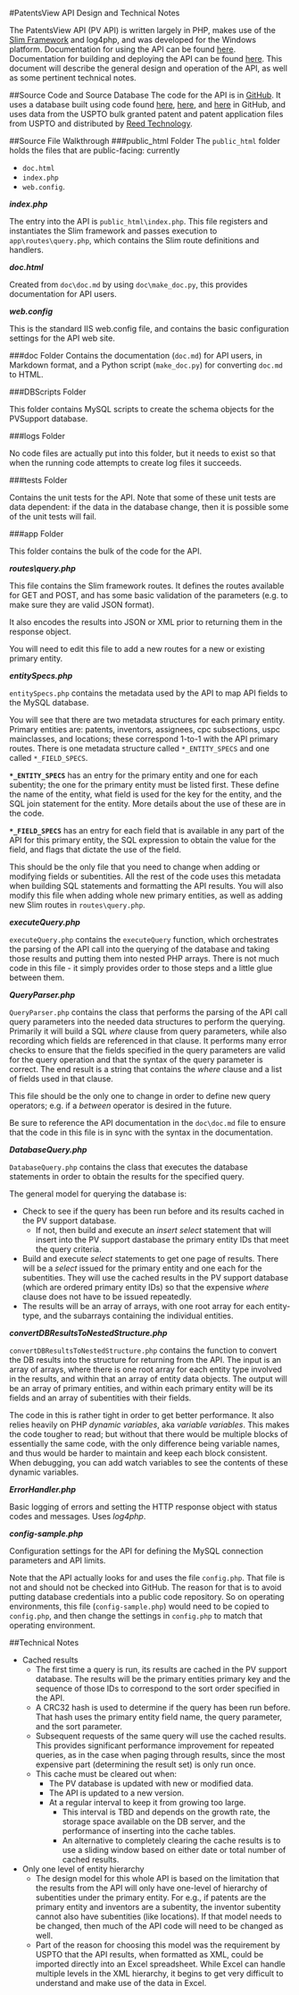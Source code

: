 #PatentsView API Design and Technical Notes

The PatentsView API (PV API) is written largely in PHP, makes use of the [Slim Framework](http://slimframework.com "Slim Framework") and log4php, and was developed for the Windows platform. Documentation for using the API can be found [here](http://54.88.226.197/api). Documentation for building and deploying the API can be found [here](https://github.com/CSSIP-AIR/PatentsView-API/wiki/API-Site-Setup-Instructions). This document will describe the general design and operation of the API, as well as some pertinent technical notes.

##Source Code and Source Database
The code for the API is in [GitHub](https://github.com/CSSIP-AIR/PatentsView-API). It uses a database built using code found [here](https://github.com/CSSIP-AIR/PatentsView-DB), [here](https://github.com/CSSIP-AIR/PatentsProcessor), and [here](https://github.com/CSSIP-AIR/InventorDisambiguator) in GitHub, and uses data from the USPTO bulk granted patent and patent application files from USPTO and distributed by [Reed Technology](http://www.uspto.gov/products/catalog/index.jsp).

##Source File Walkthrough
###public_html Folder 
The `public_html` folder holds the files that are public-facing: currently

* `doc.html`
* `index.php`
* `web.config`.

***index.php***

The entry into the API is `public_html\index.php`. This file registers and instantiates the Slim framework and passes execution to `app\routes\query.php`, which contains the Slim route definitions and handlers.

***doc.html***

Created from `doc\doc.md` by using `doc\make_doc.py`, this provides documentation for API users.

***web.config***

This is the standard IIS web.config file, and contains the basic configuration settings for the API web site.

###doc Folder
Contains the documentation (`doc.md`) for API users, in Markdown format, and a Python script (`make_doc.py`) for converting `doc.md` to HTML.

###DBScripts Folder

This folder contains MySQL scripts to create the schema objects for the PVSupport database.

###logs Folder

No code files are actually put into this folder, but it needs to exist so that when the running code attempts to create log files it succeeds.

###tests Folder

Contains the unit tests for the API. Note that some of these unit tests are data dependent: if the data in the database change, then it is possible some of the unit tests will fail.

###app Folder

This folder contains the bulk of the code for the API.

***routes\query.php***

This file contains the Slim framework routes. It defines the routes available for GET and POST, and has some basic validation of the parameters (e.g. to make sure they are valid JSON format).

It also encodes the results into JSON or XML prior to returning them in the response object.

You will need to edit this file to add a new routes for a new or existing primary entity.

***entitySpecs.php***

`entitySpecs.php` contains the metadata used by the API to map API fields to the MySQL database.

You will see that there are two metadata structures for each primary entity. Primary entities are: patents, inventors, assignees, cpc subsections, uspc mainclasses, and locations; these correspond 1-to-1 with the API primary routes. There is one metadata structure called `*_ENTITY_SPECS` and one called `*_FIELD_SPECS`.

**`*_ENTITY_SPECS`** has an entry for the primary entity and one for each subentity; the one for the primary entity must be listed first. These define the name of the entity, what field is used for the key for the entity, and the SQL join statement for the entity. More details about the use of these are in the code.

**`*_FIELD_SPECS`** has an entry for each field that is available in any part of the API for this primary entity, the SQL expression to obtain the value for the field, and flags that dictate the use of the field.

This should be the only file that you need to change when adding or modifying fields or subentities. All the rest of the code uses this metadata when building SQL statements and formatting the API results. You will also modify this file when adding whole new primary entities, as well as adding new Slim routes in `routes\query.php`. 

***executeQuery.php***

`executeQuery.php` contains the `executeQuery` function, which orchestrates the parsing of the API call into the querying of the database and taking those results and putting them into nested PHP arrays. There is not much code in this file - it simply provides order to those steps and a little glue between them.

***QueryParser.php***

`QueryParser.php` contains the class that performs the parsing of the API call query parameters into the needed data structures to perform the querying. Primarily it will build a SQL *where* clause from query parameters, while also recording which fields are referenced in that clause. It performs many error checks to ensure that the fields specified in the query parameters are valid for the query operation and that the syntax of the query parameter is correct. The end result is a string that contains the *where* clause and a list of fields used in that clause.

This file should be the only one to change in order to define new query operators; e.g. if a *between* operator is desired in the future.

Be sure to reference the API documentation in the `doc\doc.md` file to ensure that the code in this file is in sync  with the syntax in the documentation.

***DatabaseQuery.php***

`DatabaseQuery.php` contains the class that executes the database statements in order to obtain the results for the specified query.

The general model for querying the database is:

* Check to see if the query has been run before and its results cached in the PV support database.
  * If not, then build and execute an *insert select* statement that will insert into the PV support dastabase the primary entity IDs that meet the query criteria.
* Build and execute *select* statements to get one page of results. There will be a *select* issued for the primary entity and one each for the subentities. They will use the cached results in the PV support database (which are ordered primary entity IDs) so that the expensive *where* clause does not have to be issued repeatedly.
* The results will be an array of arrays, with one root array for each entity-type, and the subarrays containing the individual entities.    

***convertDBResultsToNestedStructure.php***

`convertDBResultsToNestedStructure.php` contains the function to convert the DB results into the structure for returning from the API. The input is an array of arrays, where there is one root array for each entity type involved in the results, and within that an array of entity data objects. The output will be an array of primary entities, and within each primary entity will be its fields and an array of subentities with their fields.

The code in this is rather tight in order to get better performance. It also relies heavily on PHP *dynamic variables*, aka *variable variables*. This makes the code tougher to read; but without that there would be multiple blocks of essentially the same code, with the only difference being variable names, and thus would be harder to maintain and keep each block consistent. When debugging, you can add watch variables to see the contents of these dynamic variables.   

***ErrorHandler.php***

Basic logging of errors and setting the HTTP response object with status codes and messages. Uses *log4php*.

***config-sample.php***

Configuration settings for the API for defining the MySQL connection parameters and API limits.

Note that the API actually looks for and uses the file `config.php`. That file is not and should not be checked into GitHub. The reason for that is to avoid putting database credentials into a public code repository. So on operating environments, this file (`config-sample.php`) would need to be copied to `config.php`, and then change the settings in `config.php` to match that operating environment. 

##Technical Notes

* Cached results
  * The first time a query is run, its results are cached in the PV support database. The results will be the primary entities primary key and the sequence of those IDs to correspond to the sort order specified in the API.
  * A CRC32 hash is used to determine if the query has been run before. That hash uses the primary entity field name, the query parameter, and the sort parameter.
  * Subsequent requests of the same query will use the cached results. This provides significant performance improvement for repeated queries, as in the case when paging through results, since the most expensive part (determining the result set) is only run once.
  * This cache must be cleared out when:
    * The PV database is updated with new or modified data.
    * The API is updated to a new version.
    * At a regular interval to keep it from growing too large.
      * This interval is TBD and depends on the growth rate, the storage space available on the DB server, and the performance of inserting into the cache tables.
      * An alternative to completely clearing the cache results is to use a sliding window based on either date or total number of cached results.  
* Only one level of entity hierarchy
  * The design model for this whole API is based on the limitation that the results from the API will only have one-level of hierarchy of subentities under the primary entity. For e.g., if patents are the primary entity and inventors are a subentity, the inventor subentity cannot also have subentities (like locations). If that model needs to be changed, then much of the API code will need to be changed as well.
  * Part of the reason for choosing this model was the requirement by USPTO that the API results, when formatted as XML, could be imported directly into an Excel spreadsheet. While Excel can handle multiple levels in the XML hierarchy, it begins to get very difficult to understand and make use of the data in Excel.  

